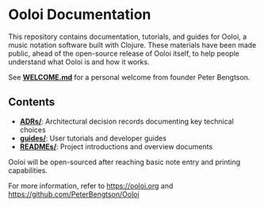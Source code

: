 # Ooloi Documentation

This repository contains documentation, tutorials, and guides for Ooloi, a music notation software built with Clojure. These materials have been made public, ahead of the open-source release of Ooloi itself, to help people understand what Ooloi is and how it works.

See **[WELCOME.md](WELCOME.md)** for a personal welcome from founder Peter Bengtson.

## Contents

- **[ADRs/](ADRs/)**: Architectural decision records documenting key technical choices
- **[guides/](guides/)**: User tutorials and developer guides  
- **[READMEs/](READMEs/)**: Project introductions and overview documents

Ooloi will be open-sourced after reaching basic note entry and printing capabilities.

For more information, refer to https://ooloi.org and https://github.com/PeterBengtson/Ooloi